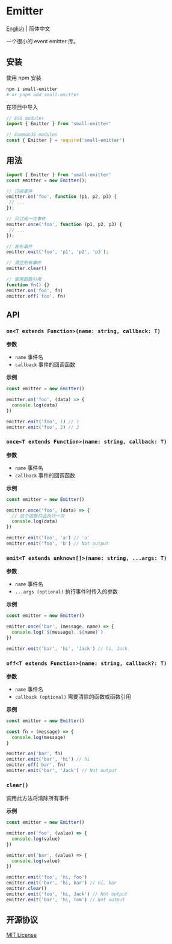 # Emitter

[English](./README.md) | 简体中文

一个很小的 event emitter 库。

## 安装

使用 npm 安装

```sh
npm i small-emitter
# or pnpm add small-emitter
```

在项目中导入

```js
// ES6 modules
import { Emitter } from 'small-emitter'

// CommonJS modules
const { Emitter } = require('small-emitter')
```

## 用法

```js
import { Emitter } from 'small-emitter'
const emitter = new Emitter();

// 订阅事件
emitter.on('foo', function (p1, p2, p3) {
 // ...
});

// 只订阅一次事件
emitter.once('foo', function (p1, p2, p3) {
 // ...
});

// 发布事件
emitter.emit('foo', 'p1', 'p2', 'p3');

// 清空所有事件
emitter.clear()

// 使用函数引用
function fn() {}
emitter.on('foo', fn)
emitter.off('foo', fn)
```

## API

### `on<T extends Function>(name: string, callback: T)`

**参数**

- `name` 事件名
- `callback` 事件的回调函数

**示例**

```js
const emitter = new Emitter()

emitter.on('foo', (data) => {
  console.log(data)
})

emitter.emit('foo', 1) // 1
emitter.emit('foo', 2) // 2
```

### `once<T extends Function>(name: string, callback: T)`

**参数**

- `name` 事件名
- `callback` 事件的回调函数

**示例**

```js
const emitter = new Emitter()

emitter.once('foo', (data) => {
  // 这个函数只会执行一次
  console.log(data)
})

emitter.emit('foo', 'a') // 'a'
emitter.emit('foo', 'b') // Not output
```

### `emit<T extends unknown[]>(name: string, ...args: T)`

**参数**

- `name` 事件名
- `...args (optional)` 执行事件时传入的参数

**示例**

```js
const emitter = new Emitter()

emitter.once('bar', (message, name) => {
  console.log(`${message}, ${name}`)
})

emitter.emit('bar', 'hi', 'Jack') // hi, Jack
```

### `off<T extends Function>(name: string, callback?: T)`

**参数**

- `name` 事件名
- `callback (optional)` 需要清除的函数或函数引用

**示例**

```js
const emitter = new Emitter()

const fn = (message) => {
  console.log(message)
}

emitter.on('bar', fn)
emitter.emit('bar', 'hi') // hi
emitter.off('bar', fn)
emitter.emit('bar', 'Jack') // Not output
```

### `clear()`

调用此方法将清除所有事件

**示例**

```js
const emitter = new Emitter()

emitter.on('foo', (value) => {
  console.log(value)
})

emitter.on('bar', (value) => {
  console.log(value)
})

emitter.emit('foo', 'hi, foo')
emitter.emit('bar', 'hi, bar') // hi, bar
emitter.clear()
emitter.emit('foo', 'hi, Jack') // Not output
emitter.emit('bar', 'hi, Tom') // Not output
```

## 开源协议

[MIT License](https://opensource.org/licenses/MIT)
